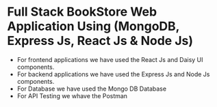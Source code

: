 # Full Stack BookStore Web Application Using (MongoDB, Express Js, React Js & Node Js) 
- For frontend applications we have used the React Js and Daisy UI components.
- For backend applications we have used the Express Js and Node Js components.
- For Database we have used the Mongo DB Database
- For API Testing we whave the Postman
